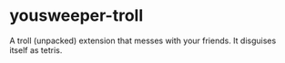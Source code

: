 # yousweeper-troll
A troll (unpacked) extension that messes with your friends. It disguises itself as tetris.
